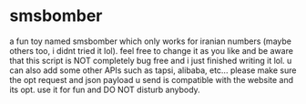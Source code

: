 # smsbomber
a fun toy named smsbomber which only works for iranian numbers (maybe others too, i didnt tried it lol). feel free to change it as you like and be aware that this script is NOT completely bug free and i just finished writing it lol. u can also add some other APIs such as tapsi, alibaba, etc... please make sure the opt request and json payload u send is compatible with the website and its opt. use it for fun and DO NOT disturb anybody.
